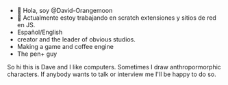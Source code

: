 - 👋 Hola, soy @David-Orangemoon
- 🌱 Actualmente estoy trabajando en scratch extensiones y sitios de red en JS.
- Español/English
- creator and the leader of obvious studios.
- Making a game and coffee engine
- The pen+ guy

So hi this is Dave and I like computers. Sometimes I draw anthropormorphic characters.
If anybody wants to talk or interview me I'll be happy to do so.
